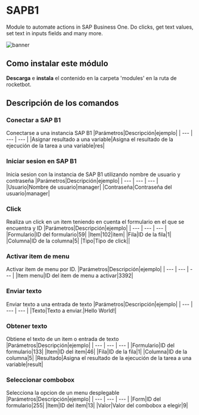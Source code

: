 



# SAPB1
  
Module to automate actions in SAP Business One. Do clicks, get text values, set text in inputs fields and many more.  
  
![banner](https://i.imgur.com/GgCMPK1.jpg)
## Como instalar este módulo
  
__Descarga__ e __instala__ el contenido en la carpeta 'modules' en la ruta de rocketbot.  



## Descripción de los comandos

### Conectar a SAP B1
  
Conectarse a una instancia SAP B1
|Parámetros|Descripción|ejemplo|
| --- | --- | --- |
|Asignar resultado a una variable|Asigna el resultado de la ejecución de la tarea a una variable|res|

### Iniciar sesion en SAP B1
  
Inicia sesion con la instancia de SAP B1 utilizando nombre de usuario y contraseña
|Parámetros|Descripción|ejemplo|
| --- | --- | --- |
|Usuario|Nombre de usuario|manager|
|Contraseña|Contraseña del usuario|manager|

### Click
  
Realiza un click en un item teniendo en cuenta el formulario en el que se encuentra y ID
|Parámetros|Descripción|ejemplo|
| --- | --- | --- |
|Formulario|ID del formulario|59|
|Item|102|item|
|Fila|ID de la fila|1|
|Columna|ID de la columna|5|
|Tipo|Tipo de click||

### Activar item de menu
  
Activar item de menu por ID.
|Parámetros|Descripción|ejemplo|
| --- | --- | --- |
|Item menu|ID del item de menu a activar|3392|

### Enviar texto
  
Enviar texto a una entrada de texto
|Parámetros|Descripción|ejemplo|
| --- | --- | --- |
|Texto|Texto a enviar.|Hello World!|

### Obtener texto
  
Obtiene el texto de un item o entrada de texto
|Parámetros|Descripción|ejemplo|
| --- | --- | --- |
|Formulario|ID del formulario|133|
|Item|ID del item|46|
|Fila|ID de la fila|1|
|Columna|ID de la columna|5|
|Resultado|Asigna el resultado de la ejecución de la tarea a una variable|result|

### Seleccionar combobox
  
Selecciona la opcion de un menu desplegable
|Parámetros|Descripción|ejemplo|
| --- | --- | --- |
|Form|ID del formulario|255|
|Item|ID del item|13|
|Valor|Valor del combobox a elegir|9|
